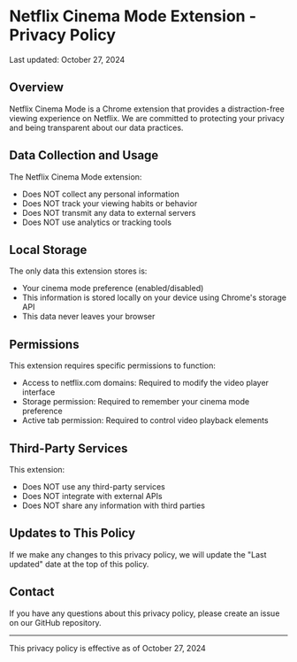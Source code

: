 # Netflix Cinema Mode Extension - Privacy Policy

Last updated: October 27, 2024

## Overview
Netflix Cinema Mode is a Chrome extension that provides a distraction-free viewing experience on Netflix. We are committed to protecting your privacy and being transparent about our data practices.

## Data Collection and Usage
The Netflix Cinema Mode extension:
- Does NOT collect any personal information
- Does NOT track your viewing habits or behavior
- Does NOT transmit any data to external servers
- Does NOT use analytics or tracking tools

## Local Storage
The only data this extension stores is:
- Your cinema mode preference (enabled/disabled)
- This information is stored locally on your device using Chrome's storage API
- This data never leaves your browser

## Permissions
This extension requires specific permissions to function:
- Access to netflix.com domains: Required to modify the video player interface
- Storage permission: Required to remember your cinema mode preference
- Active tab permission: Required to control video playback elements

## Third-Party Services
This extension:
- Does NOT use any third-party services
- Does NOT integrate with external APIs
- Does NOT share any information with third parties

## Updates to This Policy
If we make any changes to this privacy policy, we will update the "Last updated" date at the top of this policy.

## Contact
If you have any questions about this privacy policy, please create an issue on our GitHub repository.

---
This privacy policy is effective as of October 27, 2024
